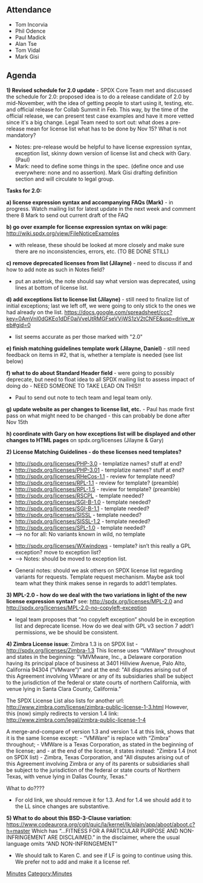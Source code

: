 ## Attendance

  - Tom Incorvia
  - Phil Odence
  - Paul Madick
  - Alan Tse
  - Tom Vidal
  - Mark Gisi

## Agenda

**1) Revised schedule for 2.0 update** - SPDX Core Team met and
discussed the schedule for 2.0: proposed idea is to do a release
candidate of 2.0 by mid-November, with the idea of getting people to
start using it, testing, etc. and official release for Collab Summit in
Feb. This way, by the time of the official release, we can present test
case examples and have it more vetted since it's a big change. Legal
Team need to sort out: what does a pre-release mean for license list
what has to be done by Nov 15? What is not mandatory?

  - Notes: pre-release would be helpful to have license expression
    syntax, exception list, skinny down version of license list and
    check with Gary. (Paul)
  - Mark: need to define some things in the spec. (define once and use
    everywhere: none and no assertion). Mark Gisi drafting definition
    section and will circulate to legal group.

**Tasks for 2.0:**

**a) license expression syntax and accompanying FAQs (Mark)** - in
progress. Watch mailing list for latest update in the next week and
comment there 8 Mark to send out current draft of the FAQ

**b) go over example for license expression syntax on wiki page**:
<http://wiki.spdx.org/view/FileNoticeExamples>

  - with release, these should be looked at more closely and make sure
    there are no inconsistencies, errors, etc. (TO BE DONE STILL)

**c) remove deprecated licenses from list (Jilayne)** - need to discuss
if and how to add note as such in Notes field?

  - put an asterisk, the note should say what version was deprecated,
    using lines at bottom of license list.

**d) add exceptions list to license list (Jilayne)** - still need to
finalize list of initial exceptions; last we left off, we were going to
only stick to the ones we had already on the list.
<https://docs.google.com/spreadsheet/ccc?key=0AmVnI0dGKEo1dDF0ajVveUtRMGFseVVjWS1zV2tCNFE&usp=drive_web#gid=0>

  - list seems accurate as per those marked with "2.0"

**e) finish matching guidelines template work (Jilayne, Daniel)** -
still need feedback on items in \#2, that is, whether a template is
needed (see list below)

**f) what to do about Standard Header field** - were going to possibly
deprecate, but need to float idea to all SPDX mailing list to assess
impact of doing do - NEED SOMEONE TO TAKE LEAD ON THIS\!\!

  - Paul to send out note to tech team and legal team only.

**g) update website as per changes to license list, etc.** - Paul has
made first pass on what might need to be changed - this can probably be
done after Nov 15th

**h) coordinate with Gary on how exceptions list will be displayed and
other changes to HTML pages** on spdx.org/licenses (Jilayne & Gary)

**2) License Matching Guidelines - do these licenses need templates?**

  - <http://spdx.org/licenses/PHP-3.0> - templatize names? stuff at end?
  - <http://spdx.org/licenses/PHP-3.01> - templatize names? stuff at
    end?
  - <http://spdx.org/licenses/RHeCos-1.1> - review for template need?
  - <http://spdx.org/licenses/RPL-1.1> - review for template? (preamble)
  - <http://spdx.org/licenses/RPL-1.5> - review for template? (preamble)
  - <http://spdx.org/licenses/RSCPL> - template needed?
  - <http://spdx.org/licenses/SGI-B-1.0> - template needed?
  - <http://spdx.org/licenses/SGI-B-1.1> - template needed?
  - <http://spdx.org/licenses/SISSL> - template needed?
  - <http://spdx.org/licenses/SISSL-1.2> - template needed?
  - <http://spdx.org/licenses/SPL-1.0> - template needed?
  - \--\> no for all: No variants known in wild, no template

<!-- end list -->

  - <http://spdx.org/licenses/WXwindows> - template? isn’t this really a
    GPL exception? move to exception list?
  - \--\> Notes: should be moved to exception list.

<!-- end list -->

  - General notes: should we ask others on SPDX license list regarding
    variants for requests. Template request mechanism. Maybe ask tool
    team what they think makes sense in regards to addt’l templates.

**3) MPL-2.0 - how do we deal with the two variations in light of the
new license expression syntax?** see: <http://spdx.org/licenses/MPL-2.0>
and <http://spdx.org/licenses/MPL-2.0-no-copyleft-exception>

  - legal team proposes that “no copyleft exception” should be in
    exception list and deprecate license. How do we deal with GPL v3
    section 7 addt’l permissions, we be should be consistent.

**4) Zimbra License issue**: Zimbra 1.3 is on SPDX list -
<http://spdx.org/licenses/Zimbra-1.3> This license uses “VMWare”
throughout and states in the beginning: "VMVMware, Inc., a Delaware
corporation having its principal place of business at 3401 Hillview
Avenue, Palo Alto, California 94304 ("VMware”)” and at the end: "All
disputes arising out of this Agreement involving VMware or any of its
subsidiaries shall be subject to the jurisdiction of the federal or
state courts of northern California, with venue lying in Santa Clara
County, California.”

The SPDX License List also lists for another url:
<http://www.zimbra.com/license/zimbra-public-license-1-3.html> However,
this (now) simply redirects to version 1.4 link:
<http://www.zimbra.com/legal/zimbra-public-license-1-4>

A merge-and-compare of version 1.3 and version 1.4 at this link, shows
that it is the same license except: - “VMWare” is replace with “Zimbra”
throughout; - VMWare is a Texas Corporation, as stated in the beginning
of the license; and - at the end of the license, it states instead:
"Zimbra 1.4 (not on SPDX list) - Zimbra, Texas Corporation, and "All
disputes arising out of this Agreement involving Zimbra or any of its
parents or subsidiaries shall be subject to the jurisdiction of the
federal or state courts of Northern Texas, with venue lying in Dallas
County, Texas."

What to do????

  - For old link, we should remove it for 1.3. And for 1.4 we should add
    it to the LL since changes are substantive.

**5) What to do about this BSD-3-Clause variation**:
<https://www.codeaurora.org/cgit/quic/la/kernel/lk/plain/app/aboot/aboot.c?h=master>
Which has “...FITNESS FOR A PARTICULAR PURPOSE AND NON-INFRINGEMENT ARE
DISCLAIMED.” in the disclaimer, where the usual language omits “AND
NON-INFRINGEMENT”

  - We should talk to Karen C. and see if LF is going to continue using
    this. We prefer not to add and make it a license ref.

[Minutes](Category:Legal "wikilink")
[Category:Minutes](Category:Minutes "wikilink")
